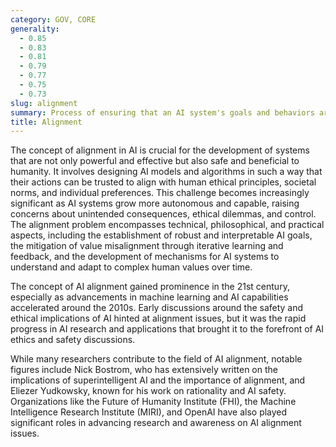 ```yaml
---
category: GOV, CORE
generality:
  - 0.85
  - 0.83
  - 0.81
  - 0.79
  - 0.77
  - 0.75
  - 0.73
slug: alignment
summary: Process of ensuring that an AI system's goals and behaviors are consistent with human values and ethics.
title: Alignment
---
```


The concept of alignment in AI is crucial for the development of systems that are not only powerful and effective but also safe and beneficial to humanity. It involves designing AI models and algorithms in such a way that their actions can be trusted to align with human ethical principles, societal norms, and individual preferences. This challenge becomes increasingly significant as AI systems grow more autonomous and capable, raising concerns about unintended consequences, ethical dilemmas, and control. The alignment problem encompasses technical, philosophical, and practical aspects, including the establishment of robust and interpretable AI goals, the mitigation of value misalignment through iterative learning and feedback, and the development of mechanisms for AI systems to understand and adapt to complex human values over time.

The concept of AI alignment gained prominence in the 21st century, especially as advancements in machine learning and AI capabilities accelerated around the 2010s. Early discussions around the safety and ethical implications of AI hinted at alignment issues, but it was the rapid progress in AI research and applications that brought it to the forefront of AI ethics and safety discussions.

While many researchers contribute to the field of AI alignment, notable figures include Nick Bostrom, who has extensively written on the implications of superintelligent AI and the importance of alignment, and Eliezer Yudkowsky, known for his work on rationality and AI safety. Organizations like the Future of Humanity Institute (FHI), the Machine Intelligence Research Institute (MIRI), and OpenAI have also played significant roles in advancing research and awareness on AI alignment issues.
